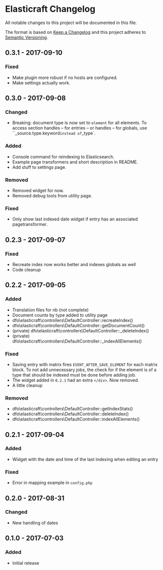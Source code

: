 # Elasticraft Changelog

All notable changes to this project will be documented in this file.

The format is based on [Keep a Changelog](http://keepachangelog.com/) and this project adheres to [Semantic Versioning](http://semver.org/).

## 0.3.1 - 2017-09-10
### Fixed
- Make plugin more robust if no hosts are configured.
- Make settings actually work.

## 0.3.0 - 2017-09-08
### Changed
- Breaking: document type is now set to `element` for all elements. To access section handles – for entries – or handles – for globals, use ``_source.type.keyword` instead of `_type`.

### Added
- Console command for reindexing to Elasticsearch.
- Example page transformers and short description in README.
- Add stuff to settings page.

### Removed
- Removed widget for now.
- Removed debug tools from utility page.

### Fixed
- Only show last indexed date widget if entry has an associated pagetransformer.

## 0.2.3 - 2017-09-07
### Fixed
- Recreate index now works better and indexes globals as well
- Code cleanup

## 0.2.2 - 2017-09-05
### Added
- Translation files for nb (not complete)
- Document counts by type added to utility page
- dfo\elasticraft\controllers\DefaultController::recreateIndex()
- dfo\elasticraft\controllers\DefaultController::getDocumentCount()
- (private) dfo\elasticraft\controllers\DefaultController::_deleteIndex()
- (private) dfo\elasticraft\controllers\DefaultController::_indexAllElements()

### Fixed
- Saving entry with matrix fires `EVENT_AFTER_SAVE_ELEMENT` for each matrix block. To not add unnecessary jobs, the check for if the element is of a type that should be indexed must be done before adding job.
- The widget added in `0.2.1` had an extra `</div>`. Now removed.
- A little cleanup

### Removed
- dfo\elasticraft\controllers\DefaultController::getIndexStats()
- dfo\elasticraft\controllers\DefaultController::deleteIndex()
- dfo\elasticraft\controllers\DefaultController::indexAllElements()

## 0.2.1 - 2017-09-04
### Added
- Widget with the date and time of the last indexing when editing an entry

### Fixed
- Error in mapping example in `config.php`

## 0.2.0 - 2017-08-31
### Changed
- New handling of dates

## 0.1.0 - 2017-07-03
### Added
- Initial release
